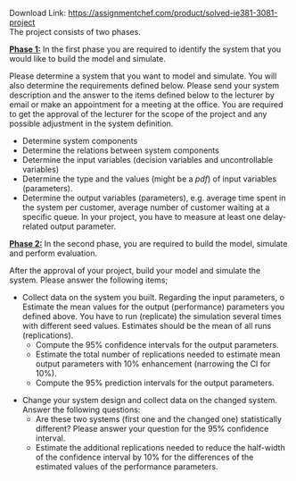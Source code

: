 Download Link: https://assignmentchef.com/product/solved-ie381-3081-project
<br>
The project consists of two phases.

<strong><u>Phase 1:</u></strong> In the first phase you are required to identify the system that you would like to build the model and simulate.

Please determine a system that you want to model and simulate. You will also determine the requirements defined below. Please send your system description and the answer to the items defined below to the lecturer by email or make an appointment for a meeting at the office. You are required to get the approval of the lecturer for the scope of the project and any possible adjustment in the system definition.

<ul>

 <li>Determine system components</li>

 <li>Determine the relations between system components</li>

 <li>Determine the input variables (decision variables and uncontrollable variables)</li>

 <li>Determine the type and the values (might be a <em>pdf</em>) of input variables (parameters).</li>

 <li>Determine the output variables (parameters), e.g. average time spent in the system per customer, average number of customer waiting at a specific queue. In your project, you have to measure at least one delay-related output parameter.</li>

</ul>

<strong><u>Phase 2:</u></strong> In the second phase, you are required to build the model, simulate and perform evaluation.

After the approval of your project, build your model and simulate the system. Please answer the following items;

<ul>

 <li>Collect data on the system you built. Regarding the input parameters, o Estimate the mean values for the output (performance) parameters you defined above. You have to run (replicate) the simulation several times with different seed values. Estimates should be the mean of all runs (replications).

  <ul>

   <li>Compute the 95% confidence intervals for the output parameters.</li>

   <li>Estimate the total number of replications needed to estimate mean output parameters with 10% enhancement (narrowing the CI for 10%).</li>

   <li>Compute the 95% prediction intervals for the output parameters.</li>

  </ul></li>

</ul>

<ul>

 <li>Change your system design and collect data on the changed system. Answer the following questions:

  <ul>

   <li>Are these two systems (first one and the changed one) statistically different? Please answer your question for the 95% confidence interval.</li>

   <li>Estimate the additional replications needed to reduce the half-width of the confidence interval by 10% for the differences of the estimated values of the performance parameters.</li>

  </ul></li>

</ul>